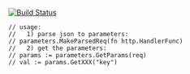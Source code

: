 [![Build Status](https://travis-ci.org/BakedSoftware/go-parameters.svg?branch=master)](https://travis-ci.org/BakedSoftware/go-parameters)


```
// usage:
//   1) parse json to parameters:
// parameters.MakeParsedReq(fn http.HandlerFunc)
//   2) get the parameters:
// params := parameters.GetParams(req)
// val := params.GetXXX("key")
```